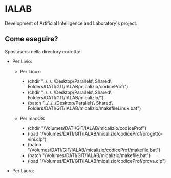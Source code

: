 # IALAB
Development of Artificial Intelligence and Laboratory's project. 

## Come eseguire? 

Spostasersi nella directory corretta:
- Per Livio:
    - Per Linux: 
        - (chdir "../../../Desktop/Parallels\ Shared\ Folders/DATI/GIT/IALAB/micalizio/codiceProf/")
        - (chdir "../../../Desktop/Parallels\ Shared\ Folders/DATI/GIT/IALAB/micalizio/")
        - (batch "../../../Desktop/Parallels\ Shared\ Folders/DATI/GIT/IALAB/micalizio/makefileLinux.bat")

    - Per macOS: 
        -  (chdir "/Volumes/DATI/GIT/IALAB/micalizio/codiceProf")
        - (load "/Volumes/DATI/GIT/IALAB/micalizio/codiceProf/progetto-vini.clp")
        - (batch "/Volumes/DATI/GIT/IALAB/micalizio/codiceProf/makefile.bat")
        - (batch "/Volumes/DATI/GIT/IALAB/micalizio/makefile.bat")
        - (load "/Volumes/DATI/GIT/IALAB/micalizio/codiceProf/prova.clp")

- Per Laura: 

